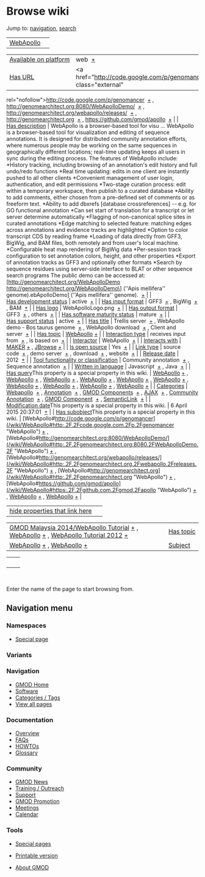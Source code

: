 



<span id="top"></span>




# <span dir="auto">Browse wiki</span>



Jump to: [navigation](#mw-navigation), [search](#p-search)


|                                          |     |
|------------------------------------------|-----|
| [WebApollo](/wiki/WebApollo "WebApollo") |     |

|  |  |
|----|----|
| [Available on platform](/wiki/Property%3AAvailable_on_platform "Property:Available on platform") | <span class="smwb-value">web  <span class="smwsearch">[+](/wiki/Special%3ASearchByProperty/Available-20on-20platform/web "Special%3ASearchByProperty/Available-20on-20platform/web")</span></span> |
| [Has URL](/wiki/Property%3AHas_URL "Property:Has URL") | <span class="smwb-value"><a href="http://code.google.com/p/genomancer" class="external"
rel="nofollow">http://code.google.com/p/genomancer</a>  <span class="smwsearch">[+](/wiki/Special%3ASearchByProperty/Has-20URL/http%3A-2F-2Fcode.google.com-2Fp-2Fgenomancer "Special%3ASearchByProperty/Has-20URL/http%3A-2F-2Fcode.google.com-2Fp-2Fgenomancer")</span></span> , <span class="smwb-value"><a href="http://genomearchitect.org:8080/WebApolloDemo/"
class="external"
rel="nofollow">http://genomearchitect.org:8080/WebApolloDemo/</a>  <span class="smwsearch">[+](/wiki/Special%3ASearchByProperty/Has-20URL/http%3A-2F-2Fgenomearchitect.org:8080-2FWebApolloDemo-2F "Special%3ASearchByProperty/Has-20URL/http%3A-2F-2Fgenomearchitect.org:8080-2FWebApolloDemo-2F")</span></span> , <span class="smwb-value"><a href="http://genomearchitect.org/webapollo/releases/"
class="external"
rel="nofollow">http://genomearchitect.org/webapollo/releases/</a>  <span class="smwsearch">[+](/wiki/Special%3ASearchByProperty/Has-20URL/http%3A-2F-2Fgenomearchitect.org-2Fwebapollo-2Freleases-2F "Special%3ASearchByProperty/Has-20URL/http%3A-2F-2Fgenomearchitect.org-2Fwebapollo-2Freleases-2F")</span></span> , <span class="smwb-value"><a href="http://genomearchitect.org" class="external"
rel="nofollow">http://genomearchitect.org</a>  <span class="smwsearch">[+](/wiki/Special%3ASearchByProperty/Has-20URL/http%3A-2F-2Fgenomearchitect.org "Special%3ASearchByProperty/Has-20URL/http%3A-2F-2Fgenomearchitect.org")</span></span> , <span class="smwb-value"><a href="https://github.com/gmod/apollo" class="external"
rel="nofollow">https://github.com/gmod/apollo</a>  <span class="smwsearch">[+](/wiki/Special%3ASearchByProperty/Has-20URL/https%3A-2F-2Fgithub.com-2Fgmod-2Fapollo "Special%3ASearchByProperty/Has-20URL/https%3A-2F-2Fgithub.com-2Fgmod-2Fapollo")</span></span> |
| [Has description](/wiki/Property%3AHas_description "Property:Has description") | <span class="smwb-value">WebApollo is a browser-based tool for visu<span class="smw-highlighter" data-type="2" state="persistent" data-title="Information"><span class="smwtext"> … </span><span class="smwttcontent">WebApollo is a browser-based tool for visualization and editing of sequence annotations. It is designed for distributed community annotation efforts, where numerous people may be working on the same sequences in geographically different locations; real-time updating keeps all users in sync during the editing process. The features of WebApollo include: \*History tracking, including browsing of an annotation's edit history and full undo/redo functions \*Real time updating: edits in one client are instantly pushed to all other clients \*Convenient management of user login, authentication, and edit permissions \*Two-stage curation process: edit within a temporary workspace, then publish to a curated database \*Ability to add comments, either chosen from a pre-defined set of comments or as freeform text. \*Ability to add dbxrefs \[database crossreferences\] -- e.g. for GO functional annotation \*Can set start of translation for a transcript or let server determine automatically \*Flagging of non-canonical splice sites in curated annotations \*Edge matching to selected feature: matching edges across annotations and evidence tracks are highlighted \*Option to color transcript CDS by reading frame \*Loading of data directly from GFF3, BigWig, and BAM files, both remotely and from user's local machine. \*Configurable heat map rendering of BigWig data \*Per-session track configuration to set annotation colors, height, and other properties \*Export of annotation tracks as GFF3 and optionally other formats \*Search by sequence residues using server-side interface to BLAT or other sequence search programs The public demo can be accessed at: \[http://genomearchitect.org/WebApolloDemo http://genomearchitect.org/WebApolloDemo\] (''Apis mellifera'' genome).</span></span>ebApolloDemo\] (''Apis mellifera'' genome).  <span class="smwsearch">[+](/mediawiki/index.php?title=Special%3ASearchByProperty&x=Has-20description%2FWebApollo-20is-20a-20browser-2Dbased-20tool-20for-20visualization-20and-20editing-20of-20sequence-20annotations.-20It-20is-20designed-20for-20distributed-20community-20annotation-20efforts%2C-20where-20numerous-20people-20may-20be-20working-20on-20the-20same-20sequences-20in-20geographically-20different-20locations%3B-20real-2Dtime-20updating-20keeps-20all-20users-20in-20sync-20during-20the-20editing-20process.-0A-0AThe-20features-20of-20WebApollo-20include%3A-0A%2AHistory-20tracking%2C-20including-20browsing-20of-20an-20annotation%27s-20edit-20history-20and-20full-20undo-2Fredo-20functions-0A%2AReal-20time-20updating%3A-20edits-20in-20one-20client-20are-20instantly-20pushed-20to-20all-20other-20clients-0A%2AConvenient-20management-20of-20user-20login%2C-20authentication%2C-20and-20edit-20permissions-0A%2ATwo-2Dstage-20curation-20process%3A-20edit-20within-20a-20temporary-20workspace%2C-20then-20publish-20to-20a-20curated-20database-0A%2AAbility-20to-20add-20comments%2C-20either-20chosen-20from-20a-20pre-2Ddefined-20set-20of-20comments-20or-20as-20freeform-20text.-0A%2AAbility-20to-20add-20dbxrefs-20-5Bdatabase-20crossreferences-5D-20-2D-2D-20e.g.-20for-20GO-20functional-20annotation-0A%2ACan-20set-20start-20of-20translation-20for-20a-20transcript-20or-20let-20server-20determine-20automatically-0A%2AFlagging-20of-20non-2Dcanonical-20splice-20sites-20in-20curated-20annotations-0A%2AEdge-20matching-20to-20selected-20feature%3A-20matching-20edges-20across-20annotations-20and-20evidence-20tracks-20are-20highlighted-0A%2AOption-20to-20color-20transcript-20CDS-20by-20reading-20frame-0A%2ALoading-20of-20data-20directly-20from-20GFF3%2C-20BigWig%2C-20and-20BAM-20files%2C-20both-20remotely-20and-20from-20user%27s-20local-20machine.-0A%2AConfigurable-20heat-20map-20rendering-20of-20BigWig-20data-0A%2APer-2Dsession-20track-20configuration-20to-20set-20annotation-20colors%2C-20height%2C-20and-20other-20properties-0A%2AExport-20of-20annotation-20tracks-20as-20GFF3-20and-20optionally-20other-20formats-0A%2ASearch-20by-20sequence-20residues-20using-20server-2Dside-20interface-20to-20BLAT-20or-20other-20sequence-20search-20programs-0A-0AThe-20public-20demo-20can-20be-20accessed-20at%3A-20-5Bhttp%3A-2F-2Fgenomearchitect.org-2FWebApolloDemo-20http%3A-2F-2Fgenomearchitect.org-2FWebApolloDemo-5D-20%28-27-27Apis-20mellifera-27-27-20genome%29. "Special%3ASearchByProperty")</span></span> |
| [Has development status](/wiki/Property%3AHas_development_status "Property:Has development status") | <span class="smwb-value">active  <span class="smwsearch">[+](/wiki/Special%3ASearchByProperty/Has-20development-20status/active "Special%3ASearchByProperty/Has-20development-20status/active")</span></span> |
| [Has input format](/wiki/Property%3AHas_input_format "Property:Has input format") | <span class="smwb-value">GFF3  <span class="smwsearch">[+](/wiki/Special%3ASearchByProperty/Has-20input-20format/GFF3 "Special%3ASearchByProperty/Has-20input-20format/GFF3")</span></span> , <span class="smwb-value">BigWig  <span class="smwsearch">[+](/wiki/Special%3ASearchByProperty/Has-20input-20format/BigWig "Special%3ASearchByProperty/Has-20input-20format/BigWig")</span></span> , <span class="smwb-value">BAM  <span class="smwsearch">[+](/wiki/Special%3ASearchByProperty/Has-20input-20format/BAM "Special%3ASearchByProperty/Has-20input-20format/BAM")</span></span> |
| [Has logo](/wiki/Property%3AHas_logo "Property:Has logo") | <span class="smwb-value">WebApolloLogo.png  <span class="smwsearch">[+](/wiki/Special%3ASearchByProperty/Has-20logo/WebApolloLogo.png "Special%3ASearchByProperty/Has-20logo/WebApolloLogo.png")</span></span> |
| [Has output format](/wiki/Property%3AHas_output_format "Property:Has output format") | <span class="smwb-value">GFF3  <span class="smwsearch">[+](/wiki/Special%3ASearchByProperty/Has-20output-20format/GFF3 "Special%3ASearchByProperty/Has-20output-20format/GFF3")</span></span> , <span class="smwb-value">others  <span class="smwsearch">[+](/wiki/Special%3ASearchByProperty/Has-20output-20format/others "Special%3ASearchByProperty/Has-20output-20format/others")</span></span> |
| [Has software maturity status](/wiki/Property%3AHas_software_maturity_status "Property:Has software maturity status") | <span class="smwb-value">mature  <span class="smwsearch">[+](/wiki/Special%3ASearchByProperty/Has-20software-20maturity-20status/mature "Special%3ASearchByProperty/Has-20software-20maturity-20status/mature")</span></span> |
| [Has support status](/wiki/Property%3AHas_support_status "Property:Has support status") | <span class="smwb-value">active  <span class="smwsearch">[+](/wiki/Special%3ASearchByProperty/Has-20support-20status/active "Special%3ASearchByProperty/Has-20support-20status/active")</span></span> |
| [Has title](/wiki/Property%3AHas_title "Property:Has title") | <span class="smwb-value">Trellis server  <span class="smwsearch">[+](/wiki/Special%3ASearchByProperty/Has-20title/Trellis-20server "Special%3ASearchByProperty/Has-20title/Trellis-20server")</span></span> , <span class="smwb-value">WebApollo demo - Bos taurus genome  <span class="smwsearch">[+](/wiki/Special%3ASearchByProperty/Has-20title/WebApollo-20demo-20-2D-20Bos-20taurus-20genome "Special%3ASearchByProperty/Has-20title/WebApollo-20demo-20-2D-20Bos-20taurus-20genome")</span></span> , <span class="smwb-value">WebApollo download  <span class="smwsearch">[+](/wiki/Special%3ASearchByProperty/Has-20title/WebApollo-20download "Special%3ASearchByProperty/Has-20title/WebApollo-20download")</span></span> , <span class="smwb-value">Client and server  <span class="smwsearch">[+](/wiki/Special%3ASearchByProperty/Has-20title/Client-20and-20server "Special%3ASearchByProperty/Has-20title/Client-20and-20server")</span></span> |
| [Has topic](/wiki/Property%3AHas_topic "Property:Has topic") | <span class="smwb-value">[WebApollo](/wiki/WebApollo "WebApollo") <span class="smwbrowse">[+](/wiki/Special%3ABrowse/WebApollo "Special%3ABrowse/WebApollo")</span></span> |
| [Interaction type](/wiki/Property%3AInteraction_type "Property:Interaction type") | <span class="smwb-value">receives input from  <span class="smwsearch">[+](/wiki/Special%3ASearchByProperty/Interaction-20type/receives-20input-20from "Special%3ASearchByProperty/Interaction-20type/receives-20input-20from")</span></span> , <span class="smwb-value">is based on  <span class="smwsearch">[+](/wiki/Special%3ASearchByProperty/Interaction-20type/is-20based-20on "Special%3ASearchByProperty/Interaction-20type/is-20based-20on")</span></span> |
| <a
href="/mediawiki/index.php?title=Property:Interactor&amp;action=edit&amp;redlink=1"
class="new"
title="Property:Interactor (page does not exist)">Interactor</a> | <span class="smwb-value">WebApollo  <span class="smwsearch">[+](/wiki/Special%3ASearchByProperty/Interactor/WebApollo "Special%3ASearchByProperty/Interactor/WebApollo")</span></span> |
| [Interacts with](/wiki/Property%3AInteracts_with "Property:Interacts with") | <span class="smwb-value">[MAKER](/wiki/MAKER "MAKER") <span class="smwbrowse">[+](/wiki/Special%3ABrowse/MAKER "Special%3ABrowse/MAKER")</span></span> , <span class="smwb-value">[JBrowse](/wiki/JBrowse "JBrowse") <span class="smwbrowse">[+](/wiki/Special%3ABrowse/JBrowse "Special%3ABrowse/JBrowse")</span></span> |
| [Is open source](/wiki/Property%3AIs_open_source "Property:Is open source") | <span class="smwb-value">Yes  <span class="smwsearch">[+](/wiki/Special%3ASearchByProperty/Is-20open-20source/Yes "Special%3ASearchByProperty/Is-20open-20source/Yes")</span></span> |
| [Link type](/wiki/Property%3ALink_type "Property:Link type") | <span class="smwb-value">source code  <span class="smwsearch">[+](/wiki/Special%3ASearchByProperty/Link-20type/source-20code "Special%3ASearchByProperty/Link-20type/source-20code")</span></span> , <span class="smwb-value">demo server  <span class="smwsearch">[+](/wiki/Special%3ASearchByProperty/Link-20type/demo-20server "Special%3ASearchByProperty/Link-20type/demo-20server")</span></span> , <span class="smwb-value">download  <span class="smwsearch">[+](/wiki/Special%3ASearchByProperty/Link-20type/download "Special%3ASearchByProperty/Link-20type/download")</span></span> , <span class="smwb-value">website  <span class="smwsearch">[+](/wiki/Special%3ASearchByProperty/Link-20type/website "Special%3ASearchByProperty/Link-20type/website")</span></span> |
| [Release date](/wiki/Property%3ARelease_date "Property:Release date") | <span class="smwb-value">2012  <span class="smwsearch">[+](/wiki/Special%3ASearchByProperty/Release-20date/2012 "Special%3ASearchByProperty/Release-20date/2012")</span></span> |
| [Tool functionality or classification](/wiki/Property%3ATool_functionality_or_classification "Property:Tool functionality or classification") | <span class="smwb-value">Community annotation  <span class="smwsearch">[+](/wiki/Special%3ASearchByProperty/Tool-20functionality-20or-20classification/Community-20annotation "Special%3ASearchByProperty/Tool-20functionality-20or-20classification/Community-20annotation")</span></span> , <span class="smwb-value">Sequence annotation  <span class="smwsearch">[+](/wiki/Special%3ASearchByProperty/Tool-20functionality-20or-20classification/Sequence-20annotation "Special%3ASearchByProperty/Tool-20functionality-20or-20classification/Sequence-20annotation")</span></span> |
| [Written in language](/wiki/Property%3AWritten_in_language "Property:Written in language") | <span class="smwb-value">Javascript  <span class="smwsearch">[+](/wiki/Special%3ASearchByProperty/Written-20in-20language/Javascript "Special%3ASearchByProperty/Written-20in-20language/Javascript")</span></span> , <span class="smwb-value">Java  <span class="smwsearch">[+](/wiki/Special%3ASearchByProperty/Written-20in-20language/Java "Special%3ASearchByProperty/Written-20in-20language/Java")</span></span> |
| <span class="smw-highlighter" data-type="1" state="inline" data-title="Property"><span class="smwbuiltin">[Has query](/wiki/Property:Has_query "Property:Has query")</span><span class="smwttcontent">This property is a special property in this wiki.</span></span> | <span class="smwb-value">[WebApollo](/wiki/WebApollo#_QUERY5679de4136bb585e2322b43aa94bc9e7 "WebApollo") <span class="smwbrowse">[+](/wiki/Special%3ABrowse/WebApollo-23_QUERY5679de4136bb585e2322b43aa94bc9e7 "Special%3ABrowse/WebApollo-23 QUERY5679de4136bb585e2322b43aa94bc9e7")</span></span> , <span class="smwb-value">[WebApollo](/wiki/WebApollo#_QUERY1a264864a18e5292c5aebdae253825ac "WebApollo") <span class="smwbrowse">[+](/wiki/Special%3ABrowse/WebApollo-23_QUERY1a264864a18e5292c5aebdae253825ac "Special%3ABrowse/WebApollo-23 QUERY1a264864a18e5292c5aebdae253825ac")</span></span> , <span class="smwb-value">[WebApollo](/wiki/WebApollo#_QUERYa21cb08011308d6106e5bfb224adc02c "WebApollo") <span class="smwbrowse">[+](/wiki/Special%3ABrowse/WebApollo-23_QUERYa21cb08011308d6106e5bfb224adc02c "Special%3ABrowse/WebApollo-23 QUERYa21cb08011308d6106e5bfb224adc02c")</span></span> , <span class="smwb-value">[WebApollo](/wiki/WebApollo#_QUERYd8ed6f447b57562745e21c4bfc8e6e64 "WebApollo") <span class="smwbrowse">[+](/wiki/Special%3ABrowse/WebApollo-23_QUERYd8ed6f447b57562745e21c4bfc8e6e64 "Special%3ABrowse/WebApollo-23 QUERYd8ed6f447b57562745e21c4bfc8e6e64")</span></span> , <span class="smwb-value">[WebApollo](/wiki/WebApollo#_QUERY6b9d65178017ae66d606a516357d6ab1 "WebApollo") <span class="smwbrowse">[+](/wiki/Special%3ABrowse/WebApollo-23_QUERY6b9d65178017ae66d606a516357d6ab1 "Special%3ABrowse/WebApollo-23 QUERY6b9d65178017ae66d606a516357d6ab1")</span></span> , <span class="smwb-value">[WebApollo](/wiki/WebApollo#_QUERY6cfa668ac24a4368d091c67d9fa0961e "WebApollo") <span class="smwbrowse">[+](/wiki/Special%3ABrowse/WebApollo-23_QUERY6cfa668ac24a4368d091c67d9fa0961e "Special%3ABrowse/WebApollo-23 QUERY6cfa668ac24a4368d091c67d9fa0961e")</span></span> , <span class="smwb-value">[WebApollo](/wiki/WebApollo#_QUERY46c0d3fc4aaad8648ed4e8df0d6faed4 "WebApollo") <span class="smwbrowse">[+](/wiki/Special%3ABrowse/WebApollo-23_QUERY46c0d3fc4aaad8648ed4e8df0d6faed4 "Special%3ABrowse/WebApollo-23 QUERY46c0d3fc4aaad8648ed4e8df0d6faed4")</span></span> , <span class="smwb-value">[WebApollo](/wiki/WebApollo#_QUERY2a2071618462c4273afb677155c085ab "WebApollo") <span class="smwbrowse">[+](/wiki/Special%3ABrowse/WebApollo-23_QUERY2a2071618462c4273afb677155c085ab "Special%3ABrowse/WebApollo-23 QUERY2a2071618462c4273afb677155c085ab")</span></span> , <span class="smwb-value">[WebApollo](/wiki/WebApollo#_QUERYfbd461f10f65c2b56889d590c20efd7d "WebApollo") <span class="smwbrowse">[+](/wiki/Special%3ABrowse/WebApollo-23_QUERYfbd461f10f65c2b56889d590c20efd7d "Special%3ABrowse/WebApollo-23 QUERYfbd461f10f65c2b56889d590c20efd7d")</span></span> , <span class="smwb-value">[WebApollo](/wiki/WebApollo#_QUERY027e350c4992d12d0f54049e0aba7a9e "WebApollo") <span class="smwbrowse">[+](/wiki/Special%3ABrowse/WebApollo-23_QUERY027e350c4992d12d0f54049e0aba7a9e "Special%3ABrowse/WebApollo-23 QUERY027e350c4992d12d0f54049e0aba7a9e")</span></span> |
| [Categories](/wiki/Special%3ACategories "Special%3ACategories") | <span class="smwb-value">[Webapollo](/wiki/Category%3AWebapollo "Category%3AWebapollo")  <span class="smwsearch">[+](/wiki/Special%3ASearchByProperty/Webapollo "Special%3ASearchByProperty/Webapollo")</span></span> , <span class="smwb-value">[Annotation](/wiki/Category%3AAnnotation "Category%3AAnnotation")  <span class="smwsearch">[+](/wiki/Special%3ASearchByProperty/Annotation "Special%3ASearchByProperty/Annotation")</span></span> , <span class="smwb-value">[GMOD Components](/wiki/Category%3AGMOD_Components "Category%3AGMOD Components")  <span class="smwsearch">[+](/wiki/Special%3ASearchByProperty/GMOD-20Components "Special%3ASearchByProperty/GMOD-20Components")</span></span> , <span class="smwb-value">[AJAX](/wiki/Category%3AAJAX "Category%3AAJAX")  <span class="smwsearch">[+](/wiki/Special%3ASearchByProperty/AJAX "Special%3ASearchByProperty/AJAX")</span></span> , <span class="smwb-value">[Community Annotation](/wiki/Category%3ACommunity_Annotation "Category%3ACommunity Annotation")  <span class="smwsearch">[+](/wiki/Special%3ASearchByProperty/Community-20Annotation "Special%3ASearchByProperty/Community-20Annotation")</span></span> , <span class="smwb-value">[GMOD Component](/wiki/Category%3AGMOD_Component "Category%3AGMOD Component")  <span class="smwsearch">[+](/wiki/Special%3ASearchByProperty/GMOD-20Component "Special%3ASearchByProperty/GMOD-20Component")</span></span> , <span class="smwb-value"><a
href="/mediawiki/index.php?title=Category%3ASemanticLink&amp;action=edit&amp;redlink=1"
class="new"
title="Category%3ASemanticLink (page does not exist)">SemanticLink</a>  <span class="smwsearch">[+](/wiki/Special%3ASearchByProperty/SemanticLink "Special%3ASearchByProperty/SemanticLink")</span></span> |
| <span class="smw-highlighter" data-type="1" state="inline" data-title="Property"><span class="smwbuiltin">[Modification date](/wiki/Property:Modification_date "Property:Modification date")</span><span class="smwttcontent">This property is a special property in this wiki.</span></span> | <span class="smwb-value">6 April 2015 20:37:01  <span class="smwsearch">[+](/wiki/Special%3ASearchByProperty/Modification-20date/6-20April-202015-2020:37:01 "Special%3ASearchByProperty/Modification-20date/6-20April-202015-2020:37:01")</span></span> |
| <span class="smw-highlighter" data-type="1" state="inline" data-title="Property"><span class="smwbuiltin">[Has subobject](/wiki/Property%3AHas_subobject "Property:Has subobject")</span><span class="smwttcontent">This property is a special property in this wiki.</span></span> | <span class="smwb-value">[WebApollo#http://code.google.com/p/genomancer](/wiki/WebApollo#http:.2F.2Fcode.google.com.2Fp.2Fgenomancer "WebApollo") <span class="smwbrowse">[+](/wiki/Special%3ABrowse/WebApollo-23http%3A-2F-2Fcode.google.com-2Fp-2Fgenomancer "Special%3ABrowse/WebApollo-23http%3A-2F-2Fcode.google.com-2Fp-2Fgenomancer")</span></span> , <span class="smwb-value">[WebApollo#http://genomearchitect.org:8080/WebApolloDemo/](/wiki/WebApollo#http:.2F.2Fgenomearchitect.org:8080.2FWebApolloDemo.2F "WebApollo") <span class="smwbrowse">[+](/wiki/Special%3ABrowse/WebApollo-23http%3A-2F-2Fgenomearchitect.org:8080-2FWebApolloDemo-2F "Special%3ABrowse/WebApollo-23http%3A-2F-2Fgenomearchitect.org:8080-2FWebApolloDemo-2F")</span></span> , <span class="smwb-value">[WebApollo#http://genomearchitect.org/webapollo/releases/](/wiki/WebApollo#http:.2F.2Fgenomearchitect.org.2Fwebapollo.2Freleases.2F "WebApollo") <span class="smwbrowse">[+](/wiki/Special%3ABrowse/WebApollo-23http%3A-2F-2Fgenomearchitect.org-2Fwebapollo-2Freleases-2F "Special%3ABrowse/WebApollo-23http%3A-2F-2Fgenomearchitect.org-2Fwebapollo-2Freleases-2F")</span></span> , <span class="smwb-value">[WebApollo#http://genomearchitect.org](/wiki/WebApollo#http:.2F.2Fgenomearchitect.org "WebApollo") <span class="smwbrowse">[+](/wiki/Special%3ABrowse/WebApollo-23http%3A-2F-2Fgenomearchitect.org "Special%3ABrowse/WebApollo-23http%3A-2F-2Fgenomearchitect.org")</span></span> , <span class="smwb-value">[WebApollo#https://github.com/gmod/apollo](/wiki/WebApollo#https:.2F.2Fgithub.com.2Fgmod.2Fapollo "WebApollo") <span class="smwbrowse">[+](/wiki/Special%3ABrowse/WebApollo-23https%3A-2F-2Fgithub.com-2Fgmod-2Fapollo "Special%3ABrowse/WebApollo-23https%3A-2F-2Fgithub.com-2Fgmod-2Fapollo")</span></span> , <span class="smwb-value">[WebApollo](/wiki/WebApollo#_0d2bc0e8d059cba6cefd439a084fc7c8 "WebApollo") <span class="smwbrowse">[+](/wiki/Special%3ABrowse/WebApollo-23_0d2bc0e8d059cba6cefd439a084fc7c8 "Special%3ABrowse/WebApollo-23 0d2bc0e8d059cba6cefd439a084fc7c8")</span></span> , <span class="smwb-value">[WebApollo](/wiki/WebApollo#_e25e09b3c3c15a82835f7fa1b510fe42 "WebApollo") <span class="smwbrowse">[+](/wiki/Special%3ABrowse/WebApollo-23_e25e09b3c3c15a82835f7fa1b510fe42 "Special%3ABrowse/WebApollo-23 e25e09b3c3c15a82835f7fa1b510fe42")</span></span> |

<span id="smw_browse_incoming"></span>

|  |  |
|----|----|
| [hide properties that link here](/mediawiki/index.php?title=Special:Browse&offset=0&dir=out&article=WebApollo)  |  |

|  |  |
|----|----|
| <span class="smwb-ivalue">[GMOD Malaysia 2014/WebApollo Tutorial](/wiki/GMOD_Malaysia_2014/WebApollo_Tutorial "GMOD Malaysia 2014/WebApollo Tutorial") <span class="smwbrowse">[+](/wiki/Special%3ABrowse/GMOD-20Malaysia-202014-2FWebApollo-20Tutorial "Special%3ABrowse/GMOD-20Malaysia-202014-2FWebApollo-20Tutorial")</span></span> , <span class="smwb-ivalue">[WebApollo](/wiki/WebApollo "WebApollo") <span class="smwbrowse">[+](/wiki/Special%3ABrowse/WebApollo "Special%3ABrowse/WebApollo")</span></span> , <span class="smwb-ivalue">[WebApollo Tutorial 2012](/wiki/WebApollo_Tutorial_2012 "WebApollo Tutorial 2012") <span class="smwbrowse">[+](/wiki/Special%3ABrowse/WebApollo-20Tutorial-202012 "Special%3ABrowse/WebApollo-20Tutorial-202012")</span></span> | [Has topic](/wiki/Property%3AHas_topic "Property:Has topic") |
| <span class="smwb-ivalue">[WebApollo](/wiki/WebApollo#_0d2bc0e8d059cba6cefd439a084fc7c8 "WebApollo") <span class="smwbrowse">[+](/wiki/Special%3ABrowse/WebApollo-23_0d2bc0e8d059cba6cefd439a084fc7c8 "Special%3ABrowse/WebApollo-23 0d2bc0e8d059cba6cefd439a084fc7c8")</span></span> , <span class="smwb-ivalue">[WebApollo](/wiki/WebApollo#_e25e09b3c3c15a82835f7fa1b510fe42 "WebApollo") <span class="smwbrowse">[+](/wiki/Special%3ABrowse/WebApollo-23_e25e09b3c3c15a82835f7fa1b510fe42 "Special%3ABrowse/WebApollo-23 e25e09b3c3c15a82835f7fa1b510fe42")</span></span> | [Subject](/wiki/Property%3ASubject "Property%3ASubject") |

|     |     |
|-----|-----|
|     |     |

 

Enter the name of the page to start browsing from.  








## Navigation menu



### Namespaces

- <span id="ca-nstab-special">[Special
  page](/wiki/Special%3ABrowse/WebApollo "This is a special page, you cannot edit the page itself")</span>


### 

### Variants[](#)









<a href="/wiki/Main_Page"
style="background-image: url(http://gmod.org/images/GMOD-cogs.png);"
title="Visit the main page"></a>


### Navigation



- <span id="n-GMOD-Home">[GMOD Home](/wiki/Main_Page)</span>
- <span id="n-Software">[Software](/wiki/GMOD_Components)</span>
- <span id="n-Categories-.2F-Tags">[Categories /
  Tags](/wiki/Categories)</span>
- <span id="n-View-all-pages">[View all
  pages](/wiki/Special:AllPages)</span>




### Documentation



- <span id="n-Overview">[Overview](/wiki/Overview)</span>
- <span id="n-FAQs">[FAQs](/wiki/Category%3AFAQ)</span>
- <span id="n-HOWTOs">[HOWTOs](/wiki/Category%3AHOWTO)</span>
- <span id="n-Glossary">[Glossary](/wiki/Glossary)</span>




### Community



- <span id="n-GMOD-News">[GMOD News](/wiki/GMOD_News)</span>
- <span id="n-Training-.2F-Outreach">[Training /
  Outreach](/wiki/Training_and_Outreach)</span>
- <span id="n-Support">[Support](/wiki/Support)</span>
- <span id="n-GMOD-Promotion">[GMOD
  Promotion](/wiki/GMOD_Promotion)</span>
- <span id="n-Meetings">[Meetings](/wiki/Meetings)</span>
- <span id="n-Calendar">[Calendar](/wiki/Calendar)</span>




### Tools



- <span id="t-specialpages"><a href="/wiki/Special%3ASpecialPages" accesskey="q"
  title="A list of all special pages [q]">Special pages</a></span>
- <span id="t-print"><a
  href="/mediawiki/index.php?title=Special%3ABrowse/WebApollo&amp;printable=yes"
  rel="alternate" accesskey="p"
  title="Printable version of this page [p]">Printable version</a></span>





- <span id="footer-places-about">[About
  GMOD](/wiki/GMOD%3AAbout "GMOD%3AAbout")</span>

<!-- -->




